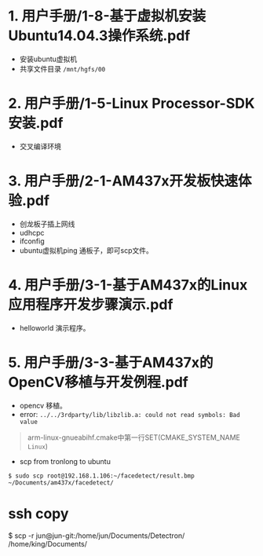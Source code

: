 # 1. 用户手册/1-8-基于虚拟机安装Ubuntu14.04.3操作系统.pdf
* 安装ubuntu虚拟机
* 共享文件目录 `/mnt/hgfs/00`

# 2. 用户手册/1-5-Linux Processor-SDK安装.pdf
* 交叉编译环境

# 3.  用户手册/2-1-AM437x开发板快速体验.pdf
* 创龙板子插上网线
* udhcpc
* ifconfig
* ubuntu虚拟机ping 通板子，即可scp文件。

# 4. 用户手册/3-1-基于AM437x的Linux应用程序开发步骤演示.pdf
* helloworld 演示程序。

# 5. 用户手册/3-3-基于AM437x的OpenCV移植与开发例程.pdf
* opencv 移植。
* error: `../../3rdparty/lib/libzlib.a: could not read symbols: Bad value`
> arm-linux-gnueabihf.cmake中第一行SET(CMAKE_SYSTEM_NAME `Linux`) 
* scp from tronlong to ubuntu
```shell
$ sudo scp root@192.168.1.106:~/facedetect/result.bmp ~/Documents/am437x/facedetect/
```

# ssh copy
$ scp -r jun@jun-git:/home/jun/Documents/Detectron/ /home/king/Documents/
